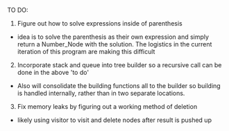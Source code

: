 TO DO:

1. Figure out how to solve expressions inside of parenthesis
  - idea is to solve the parenthesis as their own expression and
  simply return a Number_Node with the solution. The logistics in the
  current iteration of this program are making this difficult
  
2. Incorporate stack and queue into tree builder so a recursive call can be done in the above 'to do'
  - Also will consolidate the building functions all to the builder so building is
  handled internally, rather than in two separate locations.
  
3. Fix memory leaks by figuring out a working method of deletion
  - likely using visitor to visit and delete nodes after result is pushed up
